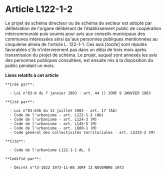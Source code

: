 # Article L122-1-2

Le projet de schéma directeur ou de schéma de secteur est adopté par délibération de l'organe délibérant de l'établissement
public de coopération intercommunale puis soumis pour avis aux conseils municipaux des communes intéressées ainsi qu'aux
personnes publiques mentionnées au cinquième alinéa de l'article L. 122-1-1. Ces avis [*tacite*] sont réputés favorables
s'ils n'interviennent pas dans un délai de trois mois après transmission du projet de schéma. Le projet, auquel sont annexés
les avis des personnes publiques consultées, est ensuite mis à la disposition du public pendant un mois.

**Liens relatifs à cet article**

	**Créé par**:

	  - Loi n°83-8 du 7 janvier 1983 - art. 44 () JORF 9 JANVIER 1983

	**Cité par**:

	  - Loi n°83-636 du 13 juillet 1983 - art. 17 (Ab)
	  - Code de l'urbanisme - art. L122-1-3 (Ab)
	  - Code de l'urbanisme - art. L124-3 (M)
	  - Code de l'urbanisme - art. L145-5 (M)
	  - Code de l'urbanisme - art. L600-1 (M)
	  - Code général des collectivités territoriales - art. L5333-2 (M)

	**Cite**:

	  - Code de l'urbanisme L122-1-1 AL. 5

	**Codifié par**:

	  - Décret n°73-1022 1973-11-08 JORF 13 NOVEMBRE 1973
